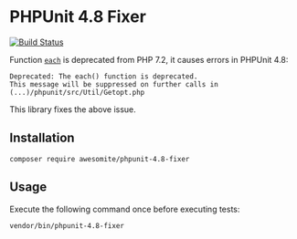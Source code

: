 # PHPUnit 4.8 Fixer

[![Build Status](https://travis-ci.org/awesomite/phpunit-4.8-fixer.svg?branch=master)](https://travis-ci.org/awesomite/phpunit-4.8-fixer)

Function [`each`](http://php.net/manual/en/function.each.php) is deprecated from PHP 7.2, it causes errors in PHPUnit 4.8:

```
Deprecated: The each() function is deprecated.
This message will be suppressed on further calls in (...)/phpunit/src/Util/Getopt.php
```

This library fixes the above issue.

## Installation

```
composer require awesomite/phpunit-4.8-fixer
```

## Usage

Execute the following command once before executing tests:

```
vendor/bin/phpunit-4.8-fixer
```
